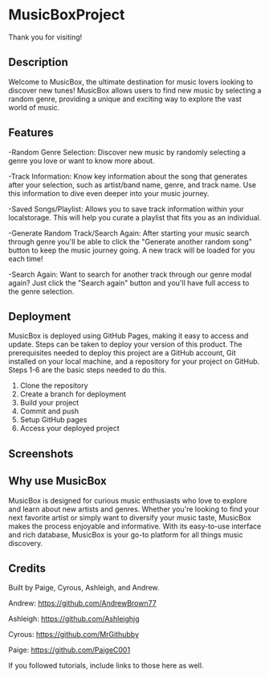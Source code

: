 # MusicBoxProject

Thank you for visiting!

## Description

Welcome to MusicBox, the ultimate destination for music lovers looking to discover new tunes! MusicBox allows users to find new music by selecting a random genre, providing a unique and exciting way to explore the vast world of music.

## Features

-Random Genre Selection: Discover new music by randomly selecting a genre you love or want to know more about.

-Track Information: Know key information about the song that generates after your selection, such as artist/band name, genre, and track name. Use this information to dive even deeper into your music journey.

-Saved Songs/Playlist: Allows you to save track information within your localstorage. This will help you curate a playlist that fits you as an individual.

-Generate Random Track/Search Again: After starting your music search through genre you'll be able to click the "Generate another random song" button to keep the music journey going. A new track will be loaded for you each time!

-Search Again: Want to search for another track through our genre modal again? Just click the "Search again" button and you'll have full access to the genre selection.

## Deployment

MusicBox is deployed using GitHub Pages, making it easy to access and update. Steps can be taken to deploy your version of this product. The prerequisites needed to deploy this project are a GitHub account, Git installed on your local machine, and a repository for your project on GitHub. Steps 1-6 are the basic steps needed to do this.

1. Clone the repository
2. Create a branch for deployment
3. Build your project
4. Commit and push
5. Setup GitHub pages
6. Access your deployed project

## Screenshots


## Why use MusicBox

MusicBox is designed for curious music enthusiasts who love to explore and learn about new artists and genres. Whether you're looking to find your next favorite artist or simply want to diversify your music taste, MusicBox makes the process enjoyable and informative. With its easy-to-use interface and rich database, MusicBox is your go-to platform for all things music discovery.

## Credits

Built by Paige, Cyrous, Ashleigh, and Andrew. 

Andrew: https://github.com/AndrewBrown77

Ashleigh: https://github.com/Ashleighjg

Cyrous: https://github.com/MrGithubby

Paige: https://github.com/PaigeC001

If you followed tutorials, include links to those here as well.



